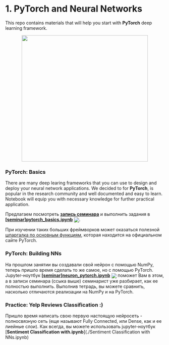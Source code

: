 # 1. PyTorch and Neural Networks

This repo contains materials that will help you start with **PyTorch** deep learning framework.
<p align=center>
  <img src="https://upload.wikimedia.org/wikipedia/commons/9/96/Pytorch_logo.png" width=400>
</p>


### PyTorch: Basics

There are many deep learing frameworks that you can use to design and deploy your neural network applications. We decided to  for **PyTorch**, is popular in the research community and well documented and easy to learn. Notebook will equip you with necessary knowledge for further practical application. 

Предлагаем посмотреть [**запись семинара**](https://www.youtube.com/watch?v=UoBYayBPh84) и выполнить задания в [**[seminar]pytorch_basics.ipynb**](./[seminar]pytorch_basics.ipynb) [<img src="https://colab.research.google.com/assets/colab-badge.svg" align="center">](https://colab.research.google.com/drive/1Wrur4sqHVO0MQLX0-9ifBsD79HXWUtUF). 

При изучении таких больших фреймворков может оказаться полезной [шпаргалка по основным функциям](https://pytorch.org/tutorials/beginner/ptcheat.html), которая находится на официальном сайте PyTorch.

### PyTorch: Building NNs

На прошлом занятии вы создавали свой нейрон с помощью NumPy, теперь пришло время сделать то же самое, но с помощью PyTorch. Jupyter-ноутбук [**[seminar]neuron_pytorch.ipynb**](./[seminar]neuron_pytorch.ipynb) [<img src="https://colab.research.google.com/assets/colab-badge.svg" align="center">](https://colab.research.google.com/drive/1rKTMDU_zvhqTM7FosQOTd1Nb3Aw-eaD9) поможет Вам в этом, а в записи семинара (ссыка выше) семинарист уже разбирает, как ее полностью выполнить. Выполнив тетрадь, вы можете сравнить, насколько отличаются реализации на NumPy и на PyTorch.

### Practice: Yelp Reviews Classification :)

Пришло время написать свою первую настоящую нейросеть - полносвязную сеть (еще называют Fully Connected, или Dense, как и ее лиейные слои). Как всегда, вы можете использовать jupyter-ноутбук [**Sentiment Classification with.ipynb**](./Sentiment Classification with NNs.ipynb) 


